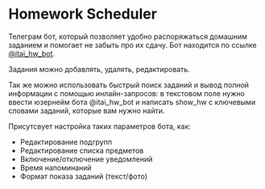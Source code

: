# Homework Scheduler

Телеграм бот, который позволяет удобно распоряжаться домашним заданием и помогает не забыть про их сдачу. Бот находится по ссылке [@itai_hw_bot](http://telegram.me/unobot).

Задания можно добавлять, удалять, редактировать.

Так же можно использовать быстрый поиск заданий и вывод полной информации с помощью инлайн-запросов: в текстовом поле нужно ввести юзернейм бота @itai_hw_bot и написать show_hw с ключевыми словами заданий, которые вам нужно найти.

Присутсвует настройка таких параметров бота, как: 
- Редактирование подгрупп
- Редактирование списка предметов
- Включение/отключение уведомлений
- Время напоминаний
- Формат показа заданий (текст/фото)


